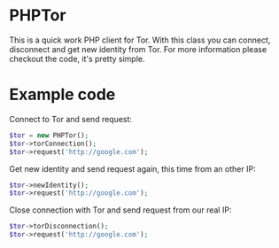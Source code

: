 PHPTor
======
This is a quick work PHP client for Tor.
With this class you can connect, disconnect and get new identity from Tor.
For more information please checkout the code, it's pretty simple.

# Example code
Connect to Tor and send request:
```php
$tor = new PHPTor();
$tor->torConnection();
$tor->request('http://google.com');
```
Get new identity and send request again, this time from an other IP:
```php
$tor->newIdentity();
$tor->request('http://google.com');
```

Close connection with Tor and send request from our real IP:
```php
$tor->torDisconnection();
$tor->request('http://google.com');
```
